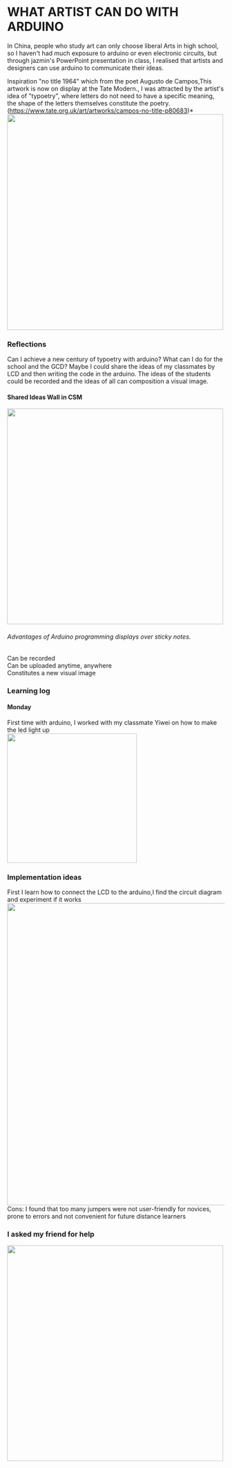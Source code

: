 # WHAT ARTIST CAN DO WITH ARDUINO
In China, people who study art can only choose liberal Arts in high school, so I haven't had much exposure to arduino or even electronic circuits, but through jazmin's PowerPoint presentation in class, I realised that artists and designers can use arduino to communicate their ideas.


Inspiration
  "no title 1964" which from the poet Augusto de Campos,This artwork is now on display at the Tate Modern., I was attracted by the artist's idea of "typoetry", where letters do not need to have a specific meaning, the shape of the letters themselves constitute the poetry.(https://www.tate.org.uk/art/artworks/campos-no-title-p80683)*
<img src="https://user-images.githubusercontent.com/94130084/141469368-0a98c357-150c-4848-8573-35659df45bea.png" width="500px">
### Reflections
Can I achieve a new century of typoetry with arduino? What can I do for the school and the GCD?
Maybe I could share the ideas of my classmates by LCD and then writing the code in the arduino. The ideas of the students could be recorded and the ideas of all can composition  a visual image.
#### Shared Ideas Wall in CSM
<img src="https://user-images.githubusercontent.com/94130084/141470869-72568c3f-3c80-4586-9db9-abeec578f3a2.jpg" width="500px">

###### Advantages of Arduino programming displays over sticky notes.
Can be recorded<br>
Can be uploaded anytime, anywhere<br>
Constitutes a new visual image<br>

### Learning log
#### Monday
First time with arduino, I worked with my classmate Yiwei on how to make the led light up<br>
<img src="https://user-images.githubusercontent.com/94130084/141472402-f132f22b-d13d-46a9-b564-09bde4283742.png" width="300px">
### Implementation ideas
First I learn how to connect the LCD to the arduino,I find the circuit diagram and experiment if it works
<img src="https://user-images.githubusercontent.com/94130084/141473288-cecf4b0d-0e72-40ce-be9a-b47b6a7e5cae.png" width="700px">
Cons: I found that too many jumpers were not user-friendly for novices, prone to errors and not convenient for future distance learners<br>
### I asked my friend for help
<img src="https://user-images.githubusercontent.com/94130084/141474351-df382164-66d7-4c5f-9494-33bf52c85ada.png" width="500px">
